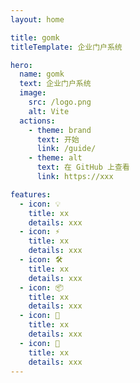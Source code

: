 ```yaml
---
layout: home

title: gomk
titleTemplate: 企业门户系统

hero:
  name: gomk
  text: 企业门户系统
  image:
    src: /logo.png
    alt: Vite
  actions:
    - theme: brand
      text: 开始
      link: /guide/
    - theme: alt
      text: 在 GitHub 上查看
      link: https://xxx

features:
  - icon: 💡
    title: xx
    details: xxx
  - icon: ⚡️
    title: xx
    details: xxx
  - icon: 🛠️
    title: xx
    details: xxx
  - icon: 📦
    title: xx
    details: xxx
  - icon: 🔩
    title: xx
    details: xxx
  - icon: 🔑
    title: xx
    details: xxx
---
```

